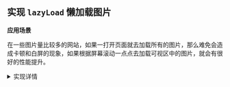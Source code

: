  ## 实现 `lazyLoad` 懒加载图片
 **应用场景**

在一些图片量比较多的网站，如果一打开页面就去加载所有的图片，那么难免会造成卡顿和白屏的现象，如果根据屏幕滚动一点点去加载可视区中的图片，就会有很好的性能提升。
<details>
<summary>实现详情</summary>

我们可以给 `class="img-lazy"`的 `div` 一个固定的宽高，及背景颜色，当图片没有加载出来时显示出骨架；给 `img` 标签一个 `data-src` 属性配置真实的图片资源地址,当元素出现在可是区域时把真实的地址赋值给 `src` 属性，加载真正的图片。

```html
<div class="img-lazy">
    <img class="pic-lazy" alt="加载中" data-src="./images/demo1.png">
<div>
```

```javascript
//获取所有的图片标签
const imgs = document.getElementsByTagName('img')

//获取可视区高度

const viewHeight = window.innerHeight || document.documentElement.clientHeight;
//index 用于统计当前显示到了哪一张图片，避免重复检测图片
let index = 0

function lazyLoad(){
    for (let i = index; i < imgs.length; i++) {
        //可视区高度减去当前元素顶部距离可视区的高度
        
        let dis = viewHeight - imgs[i].getBoundingClientRect().top;

        //如果dis>=0 说明当前元素即将或者已经进入可视区域
        if(dis>=0){
            //给当前进入可视区域的图片 添加真实的src,显示图片
            imgs[i].src = imgs[i].getAttribute('data-src')

            //当前图片加载完毕，下次循环检测从 i+1 个元素开始
            index= i+1
        }
    }
}

window.addEventListener('scroll',lazyLoad,false)
             
```
</details>